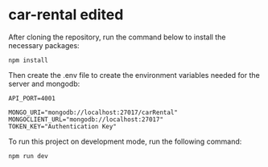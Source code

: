 # car-rental edited

After cloning the repository, run the command below to install the necessary packages:
```
npm install
```

Then create the .env file to create the environment variables needed for the server and mongodb:
```
API_PORT=4001

MONGO_URI="mongodb://localhost:27017/carRental"
MONGOCLIENT_URL="mongodb://localhost:27017"
TOKEN_KEY="Authentication Key"
```

To run this project on development mode, run the following command:
```
npm run dev
```
